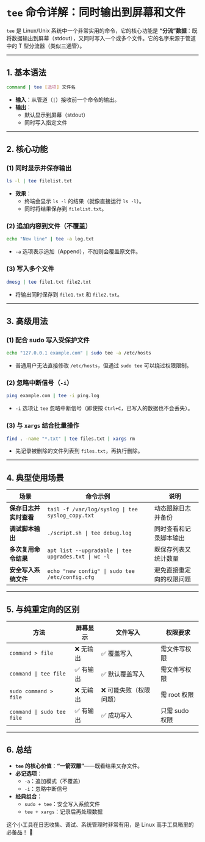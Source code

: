 # **`tee` 命令详解：同时输出到屏幕和文件**

`tee` 是 Linux/Unix 系统中一个非常实用的命令，它的核心功能是 **“分流”数据**：既将数据输出到屏幕（stdout），又同时写入一个或多个文件。它的名字来源于管道中的 T 型分流器（类似三通管）。

---

## **1. 基本语法**
```bash
command | tee [选项] 文件名
```
- **输入**：从管道（`|`）接收前一个命令的输出。
- **输出**：
  - 默认显示到屏幕（stdout）
  - 同时写入指定文件

---

## **2. 核心功能**
### **(1) 同时显示并保存输出**
```bash
ls -l | tee filelist.txt
```
- **效果**：
  - 终端会显示 `ls -l` 的结果（就像直接运行 `ls -l`）。
  - 同时将结果保存到 `filelist.txt`。

### **(2) 追加内容到文件（不覆盖）**
```bash
echo "New line" | tee -a log.txt
```
- `-a` 选项表示追加（Append），不加则会覆盖原文件。

### **(3) 写入多个文件**
```bash
dmesg | tee file1.txt file2.txt
```
- 将输出同时保存到 `file1.txt` 和 `file2.txt`。

---

## **3. 高级用法**
### **(1) 配合 sudo 写入受保护文件**
```bash
echo "127.0.0.1 example.com" | sudo tee -a /etc/hosts
```
- 普通用户无法直接修改 `/etc/hosts`，但通过 `sudo tee` 可以绕过权限限制。

### **(2) 忽略中断信号（`-i`）**
```bash
ping example.com | tee -i ping.log
```
- `-i` 选项让 `tee` 忽略中断信号（即使按 `Ctrl+C`，已写入的数据也不会丢失）。

### **(3) 与 `xargs` 结合批量操作**
```bash
find . -name "*.txt" | tee files.txt | xargs rm
```
- 先记录被删除的文件列表到 `files.txt`，再执行删除。

---

## **4. 典型使用场景**
| 场景 | 命令示例 | 说明 |
|------|----------|------|
| **保存日志并实时查看** | `tail -f /var/log/syslog \| tee syslog_copy.txt` | 动态跟踪日志并备份 |
| **调试脚本输出** | `./script.sh \| tee debug.log` | 同时查看和记录脚本输出 |
| **多次复用命令结果** | `apt list --upgradable \| tee upgrades.txt \| wc -l` | 既保存列表又统计数量 |
| **安全写入系统文件** | `echo "new config" \| sudo tee /etc/config.cfg` | 避免直接重定向的权限问题 |

---

## **5. 与纯重定向的区别**
| 方法 | 屏幕显示 | 文件写入 | 权限要求 |
|------|----------|----------|----------|
| `command > file` | ❌ 无输出 | ✅ 覆盖写入 | 需文件写权限 |
| `command \| tee file` | ✅ 有输出 | ✅ 默认覆盖写入 | 需文件写权限 |
| `sudo command > file` | ❌ 无输出 | ❌ 可能失败（权限问题） | 需 root 权限 |
| `command \| sudo tee file` | ✅ 有输出 | ✅ 成功写入 | 只需 sudo 权限 |

---

## **6. 总结**
- **`tee` 的核心价值**：**“一箭双雕”**——既看结果又存文件。
- **必记选项**：
  - `-a`：追加模式（不覆盖）
  - `-i`：忽略中断信号
- **经典组合**：
  - `sudo + tee`：安全写入系统文件
  - `tee + xargs`：记录后再处理数据

这个小工具在日志收集、调试、系统管理时非常有用，是 Linux 高手工具箱里的必备品！ 🔧